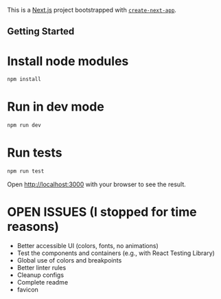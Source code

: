 This is a [Next.js](https://nextjs.org) project bootstrapped with [`create-next-app`](https://nextjs.org/docs/pages/api-reference/create-next-app).

## Getting Started

# Install node modules

```bash
npm install
```

# Run in dev mode
```bash
npm run dev
```

# Run tests
```bash
npm run test
```

Open [http://localhost:3000](http://localhost:3000) with your browser to see the result.

# OPEN ISSUES (I stopped for time reasons)

- Better accessible UI (colors, fonts, no animations)
- Test the components and containers (e.g., with React Testing Library)
- Global use of colors and breakpoints
- Better linter rules
- Cleanup configs
- Complete readme
- favicon
